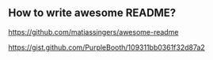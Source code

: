 ## How to write awesome README?

https://github.com/matiassingers/awesome-readme

https://gist.github.com/PurpleBooth/109311bb0361f32d87a2

